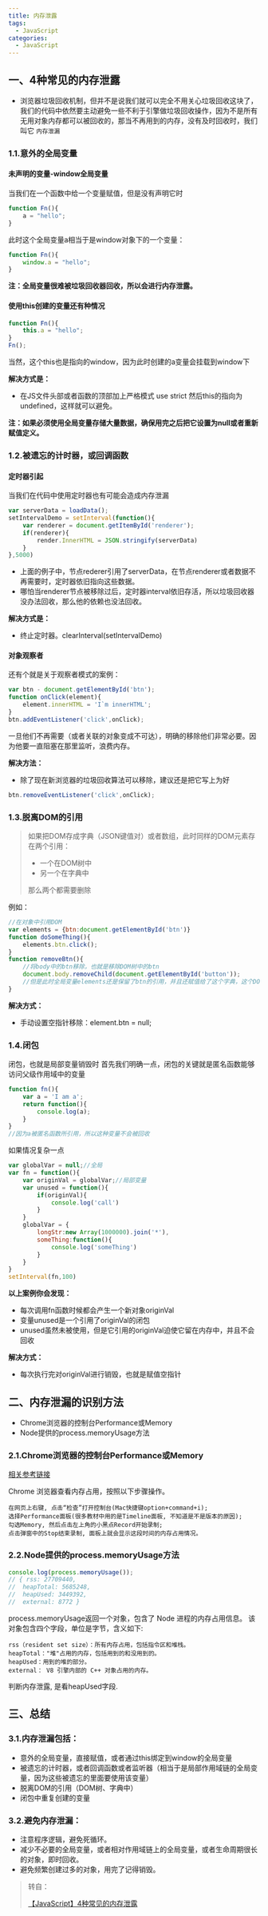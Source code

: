 ```yaml
---
title: 内存泄露
tags:
  - JavaScript
categories:
  - JavaScript
---
```

## 一、4种常见的内存泄露

+ 浏览器垃圾回收机制，但并不是说我们就可以完全不用关心垃圾回收这块了，我们的代码中依然要主动避免一些不利于引擎做垃圾回收操作，因为不是所有无用对象内存都可以被回收的，那当不再用到的内存，没有及时回收时，我们叫它 `内存泄漏`

### 1.1.意外的全局变量
#### 未声明的变量-window全局变量
当我们在一个函数中给一个变量赋值，但是没有声明它时

```js
function Fn(){
	a = "hello";
}
```

此时这个全局变量a相当于是window对象下的一个变量：

```js
function Fn(){
	window.a = "hello";
}
```

**注：全局变量很难被垃圾回收器回收，所以会进行内存泄露。**

#### 使用this创建的变量还有种情况

```js
function Fn(){
	this.a = "hello";
}
Fn();
```

当然，这个this也是指向的window，因为此时创建的a变量会挂载到window下

**解决方式是：**

+ 在JS文件头部或者函数的顶部加上严格模式 use strict 然后this的指向为undefined，这样就可以避免。

**注：如果必须使用全局变量存储大量数据，确保用完之后把它设置为null或者重新赋值定义。**

### 1.2.被遗忘的计时器，或回调函数
#### 定时器引起
当我们在代码中使用定时器也有可能会造成内存泄漏

```js
var serverData = loadData();
setIntervalDemo = setInterval(function(){
	var renderer = document.getItemById('renderer');
	if(renderer){
		render.InnerHTML = JSON.stringify(serverData)
	}
},5000)

```

+ 上面的例子中，节点rederer引用了serverData，在节点renderer或者数据不再需要时，定时器依旧指向这些数据。
+ 哪怕当renderer节点被移除过后，定时器interval依旧存活，所以垃圾回收器没办法回收，那么他的依赖也没法回收。

**解决方式是：**

+ 终止定时器。clearInterval(setIntervalDemo)

#### 对象观察者
还有个就是关于观察者模式的案例：

```js
var btn - document.getElementById('btn');
function onClick(element){
	element.innerHTML = 'I`m innerHTML';
}
btn.addEventListener('click',onClick);

```

一旦他们不再需要（或者关联的对象变成不可达），明确的移除他们非常必要。因为他要一直阻塞在那里监听，浪费内存。

**解决方法：**

+ 除了现在新浏览器的垃圾回收算法可以移除，建议还是把它写上为好

```js
btn.removeEventListener('click',onClick);
```

### 1.3.脱离DOM的引用

> 如果把DOM存成字典（JSON键值对）或者数组，此时同样的DOM元素存在两个引用：
>
> + 一个在DOM树中
> + 另一个在字典中
>
> 那么两个都需要删除

例如：

```js
//在对象中引用DOM
var elements = {btn:document.getElementById('btn')}
function doSomeThing(){
    elements.btn.click();
}
function removeBtn(){
    //将body中的btn移除，也就是移除DOM树中的btn
    document.body.removeChild(document.getElementById('button'));
    //但是此时全局变量elements还是保留了btn的引用，并且还赋值给了这个字典，这个DOM元素还是在内存中，不能回收。
}
```

**解决方式：**

+ 手动设置空指针移除：element.btn = null;

### 1.4.闭包
闭包，也就是局部变量销毁时
首先我们明确一点，闭包的关键就是匿名函数能够访问父级作用域中的变量

```js
function fn(){
	var a = 'I am a';
	return function(){
		console.log(a);
	}
}
//因为a被匿名函数所引用，所以这种变量不会被回收
```

如果情况复杂一点

```js
var globalVar = null;//全局
var fn = function(){
	var originVal = globalVar;//局部变量
	var unused = function(){
		if(originVal){
			console.log('call')
		}
	}
	globalVar = {
		longStr:new Array(1000000).join('*'),
		someThing:function(){
			console.log('someThing')
		}
	}
}
setInterval(fn,100)
```

**以上案例你会发现：**

+ 每次调用fn函数时候都会产生一个新对象originVal
+ 变量unused是一个引用了originVal的闭包
+ unused虽然未被使用，但是它引用的originVal迫使它留在内存中，并且不会回收

**解决方式：**

+ 每次执行完对originVal进行销毁，也就是赋值空指针

## 二、内存泄漏的识别方法

+ Chrome浏览器的控制台Performance或Memory
+ Node提供的process.memoryUsage方法

### 2.1.Chrome浏览器的控制台Performance或Memory

[相关参考链接](https://juejin.im/post/5d80854d5188253264365f11)

Chrome 浏览器查看内存占用，按照以下步骤操作。

```
在网页上右键, 点击“检查”打开控制台(Mac快捷键option+command+i);
选择Performance面板(很多教材中用的是Timeline面板, 不知道是不是版本的原因);
勾选Memory, 然后点击左上角的小黑点Record开始录制;
点击弹窗中的Stop结束录制, 面板上就会显示这段时间的内存占用情况。
```

### 2.2.Node提供的process.memoryUsage方法

```js
console.log(process.memoryUsage());
// { rss: 27709440,
//  heapTotal: 5685248,
//  heapUsed: 3449392,
//  external: 8772 }
```

process.memoryUsage返回一个对象，包含了 Node 进程的内存占用信息。
该对象包含四个字段，单位是字节，含义如下:

```
rss（resident set size）：所有内存占用，包括指令区和堆栈。
heapTotal："堆"占用的内存，包括用到的和没用到的。
heapUsed：用到的堆的部分。
external： V8 引擎内部的 C++ 对象占用的内存。
```

判断内存泄露, 是看heapUsed字段.
## 三、总结
### 3.1.内存泄漏包括：
+ 意外的全局变量，直接赋值，或者通过this绑定到window的全局变量
+ 被遗忘的计时器，或者回调函数或者监听器（相当于是局部作用域链的全局变量，因为这些被遗忘的里面要使用该变量）
+ 脱离DOM的引用（DOM树、字典中）
+ 闭包中重复创建的变量
### 3.2.避免内存泄漏：

+ 注意程序逻辑，避免死循环。
+ 减少不必要的全局变量，或者相对作用域链上的全局变量，或者生命周期很长的对象，即时回收。
+ 避免频繁创建过多的对象，用完了记得销毁。
  

> 转自：
>
> [【JavaScript】4种常见的内存泄露](https://blog.csdn.net/weixin_43698328/article/details/110742906)



